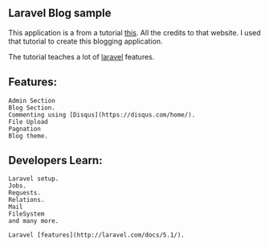 ## Laravel Blog sample

This application is a from a tutorial [this](http://laravelcoding.com/blog?tag=L5+Beauty). All the credits to that website. I used that tutorial to create this blogging application. 

The tutorial teaches a lot of [laravel](Laravel.com) features.

## Features:
 	Admin Section
 	Blog Section.
 	Commenting using [Disqus](https://disqus.com/home/).
 	File Upload
 	Pagnation
 	Blog theme.

## Developers Learn:
 	Laravel setup.
 	Jobs.
 	Requests.
 	Relations.
 	Mail
 	FileSystem
 	and many more.
 	
 	Laravel [features](http://laravel.com/docs/5.1/).
 	



